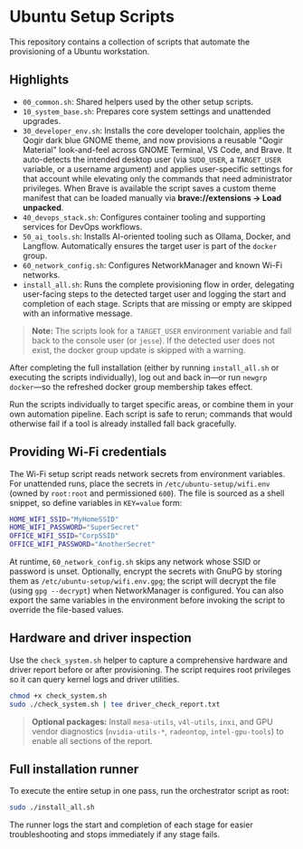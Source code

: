 # Ubuntu Setup Scripts

This repository contains a collection of scripts that automate the provisioning of a Ubuntu workstation.

## Highlights
- `00_common.sh`: Shared helpers used by the other setup scripts.
- `10_system_base.sh`: Prepares core system settings and unattended upgrades.
- `30_developer_env.sh`: Installs the core developer toolchain, applies the Qogir dark blue GNOME theme, and now provisions a reusable "Qogir Material" look-and-feel across GNOME Terminal, VS Code, and Brave. It auto-detects the intended desktop user (via `SUDO_USER`, a `TARGET_USER` variable, or a username argument) and applies user-specific settings for that account while elevating only the commands that need administrator privileges. When Brave is available the script saves a custom theme manifest that can be loaded manually via **brave://extensions → Load unpacked**.
- `40_devops_stack.sh`: Configures container tooling and supporting services for DevOps workflows.
- `50_ai_tools.sh`: Installs AI-oriented tooling such as Ollama, Docker, and Langflow. Automatically ensures the target user is part of the `docker` group.
- `60_network_config.sh`: Configures NetworkManager and known Wi-Fi networks.
- `install_all.sh`: Runs the complete provisioning flow in order, delegating user-facing steps to the detected target user and logging the start and completion of each stage. Scripts that are missing or empty are skipped with an informative message.

> **Note:** The scripts look for a `TARGET_USER` environment variable and fall back to the console user (or `jesse`). If the detected user does not exist, the docker group update is skipped with a warning.

After completing the full installation (either by running `install_all.sh` or executing the scripts individually), log out and back in—or run `newgrp docker`—so the refreshed docker group membership takes effect.

Run the scripts individually to target specific areas, or combine them in your own automation pipeline. Each script is safe to rerun; commands that would otherwise fail if a tool is already installed fall back gracefully.

## Providing Wi-Fi credentials

The Wi-Fi setup script reads network secrets from environment variables. For unattended runs, place the secrets in `/etc/ubuntu-setup/wifi.env` (owned by `root:root` and permissioned `600`). The file is sourced as a shell snippet, so define variables in `KEY=value` form:

```bash
HOME_WIFI_SSID="MyHomeSSID"
HOME_WIFI_PASSWORD="SuperSecret"
OFFICE_WIFI_SSID="CorpSSID"
OFFICE_WIFI_PASSWORD="AnotherSecret"
```

At runtime, `60_network_config.sh` skips any network whose SSID or password is unset. Optionally, encrypt the secrets with GnuPG by storing them as `/etc/ubuntu-setup/wifi.env.gpg`; the script will decrypt the file (using `gpg --decrypt`) when NetworkManager is configured. You can also export the same variables in the environment before invoking the script to override the file-based values.

## Hardware and driver inspection

Use the `check_system.sh` helper to capture a comprehensive hardware and driver report before or after provisioning. The script requires root privileges so it can query kernel logs and driver utilities.

```bash
chmod +x check_system.sh
sudo ./check_system.sh | tee driver_check_report.txt
```

> **Optional packages:** Install `mesa-utils`, `v4l-utils`, `inxi`, and GPU vendor diagnostics (`nvidia-utils-*`, `radeontop`, `intel-gpu-tools`) to enable all sections of the report.

## Full installation runner

To execute the entire setup in one pass, run the orchestrator script as root:

```bash
sudo ./install_all.sh
```

The runner logs the start and completion of each stage for easier troubleshooting and stops immediately if any stage fails.
